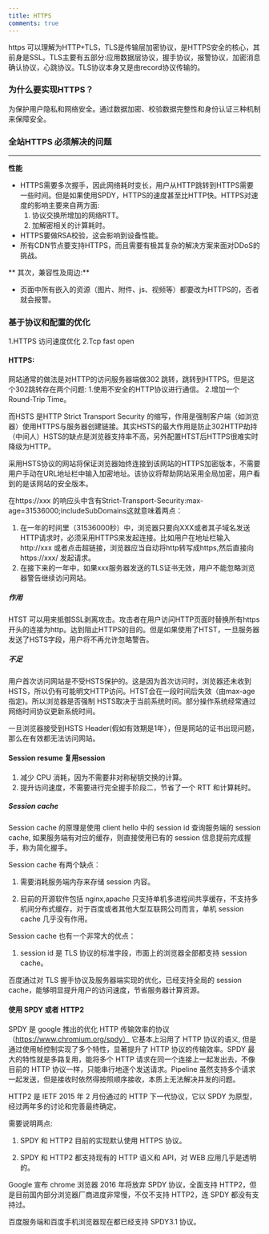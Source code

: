 ```yaml
---
title: HTTPS
comments: true
---
```

 https 可以理解为HTTP+TLS，TLS是传输层加密协议，是HTTPS安全的核心，其前身是SSL。TLS主要有五部分:应用数据层协议，握手协议，报警协议，加密消息确认协议，心跳协议。TLS协议本身又是由record协议传输的。

### 为什么要实现HTTPS？
为保护用户隐私和网络安全。通过数据加密、校验数据完整性和身份认证三种机制来保障安全。

### 全站HTTPS 必须解决的问题
---
**性能**

* HTTPS需要多次握手，因此网络耗时变长，用户从HTTP跳转到HTTPS需要一些时间。但是如果使用SPDY，HTTPS的速度甚至比HTTP快。HTTPS对速度的影响主要来自两方面:
    1. 协议交换所增加的网络RTT。
    2. 加解密相关的计算耗时。
* HTTPS要做RSA校验，这会影响到设备性能。
* 所有CDN节点要支持HTTPS，而且需要有极其复杂的解决方案来面对DDoS的挑战。

<!--more-->

** 其次，兼容性及周边:**
* 页面中所有嵌入的资源（图片、附件、js、视频等）都要改为HTTPS的，否者就会报警。


### 基于协议和配置的优化

1.HTTPS 访问速度优化
2.Tcp fast open

#### HTTPS:
网站通常的做法是对HTTP的访问服务器端做302 跳转，跳转到HTTPS。但是这个302跳转存在两个问题:
1.使用不安全的HTTP协议进行通信。
2.增加一个Round-Trip Time。

而HSTS 是HTTP Strict Transport Security 的缩写，作用是强制客户端（如浏览器）使用HTTPS与服务器创建链接。其实HSTS的最大作用是防止302HTTP劫持（中间人）HSTS的缺点是浏览器支持率不高，另外配置HTST后HTTPS很难实时降级为HTTP。

采用HSTS协议的网站将保证浏览器始终连接到该网站的HTTPS加密版本，不需要用户手动在URL地址栏中输入加密地址。该协议将帮助网站采用全局加密，用户看到的是该网站的安全版本。

在https://xxx 的响应头中含有Strict-Transport-Security:max-age=31536000;includeSubDomains这就意味着两点：
   1. 在一年的时间里（31536000秒）中，浏览器只要向XXX或者其子域名发送HTTP请求时，必须采用HTTPS来发起连接。比如用户在地址栏输入http://xxx 或者点击超链接，浏览器应当自动将http转写成https,然后直接向https://xxx/ 发起请求。
   2. 在接下来的一年中，如果xxx服务器发送的TLS证书无效，用户不能忽略浏览器警告继续访问网站。

##### 作用
HTST 可以用来抵御SSL剥离攻击。攻击者在用户访问HTTP页面时替换所有https开头的连接为http。达到阻止HTTPS的目的。但是如果使用了HTST，一旦服务器发送了HSTS字段，用户将不再允许忽略警告。

##### 不足
用户首次访问网站是不受HSTS保护的。这是因为首次访问时，浏览器还未收到HSTS，所以仍有可能明文HTTP访问。HTST会在一段时间后失效（由max-age指定)。所以浏览器是否强制 HSTS取决于当前系统时间。部分操作系统经常通过网络时间协议更新系统时间。

一旦浏览器接受到HSTS Header(假如有效期是1年），但是网站的证书出现问题，那么在有效都无法访问网站。

#### Session resume 复用session
1. 减少 CPU 消耗，因为不需要非对称秘钥交换的计算。
2. 提升访问速度，不需要进行完全握手阶段二，节省了一个 RTT 和计算耗时。

##### Session cache
Session cache 的原理是使用 client hello 中的 session id 查询服务端的 session cache, 如果服务端有对应的缓存，则直接使用已有的 session 信息提前完成握手，称为简化握手。

Session cache 有两个缺点：

1.    需要消耗服务端内存来存储 session 内容。

2.    目前的开源软件包括 nginx,apache 只支持单机多进程间共享缓存，不支持多机间分布式缓存，对于百度或者其他大型互联网公司而言，单机 session cache 几乎没有作用。

Session cache 也有一个非常大的优点：

1.   session id 是 TLS 协议的标准字段，市面上的浏览器全部都支持 session cache。

百度通过对 TLS 握手协议及服务器端实现的优化，已经支持全局的 session cache，能够明显提升用户的访问速度，节省服务器计算资源。

####  使用 SPDY 或者 HTTP2

SPDY 是 google 推出的优化 HTTP 传输效率的协议（https://www.chromium.org/spdy） 它基本上沿用了 HTTP 协议的语义, 但是通过使用帧控制实现了多个特性，显著提升了 HTTP 协议的传输效率。SPDY 最大的特性就是多路复用，能将多个 HTTP 请求在同一个连接上一起发出去，不像目前的 HTTP 协议一样，只能串行地逐个发送请求。Pipeline 虽然支持多个请求一起发送，但是接收时依然得按照顺序接收，本质上无法解决并发的问题。

HTTP2 是 IETF 2015 年 2 月份通过的 HTTP 下一代协议，它以 SPDY 为原型，经过两年多的讨论和完善最终确定。

需要说明两点:

1.    SPDY 和 HTTP2 目前的实现默认使用 HTTPS 协议。

2.    SPDY 和 HTTP2 都支持现有的 HTTP 语义和 API，对 WEB 应用几乎是透明的。

Google 宣布 chrome 浏览器 2016 年将放弃 SPDY 协议，全面支持 HTTP2，但是目前国内部分浏览器厂商进度非常慢，不仅不支持 HTTP2，连 SPDY 都没有支持过。

百度服务端和百度手机浏览器现在都已经支持 SPDY3.1 协议。


